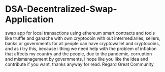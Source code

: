 # DSA-Decentralized-Swap-Application
swap app for local transactions using ethereum smart contracts and tools like truffle and ganache with own cryptocoin with out intermediaries, sellers, banks or governments for all people can have cryptowallet and cryptocoins, and as i try this, because i thing we need help with the problem of inflation that affects my country and the people, due to the pandemic, corruption and mismanagement by governments, i hope like you like the idea and contribute if you want, thanks anyway for read. Regard Great Community 
  
